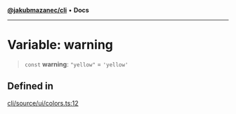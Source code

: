 [**@jakubmazanec/cli**](../../../README.md) • **Docs**

---

# Variable: warning

> `const` **warning**: `"yellow"` = `'yellow'`

## Defined in

[cli/source/ui/colors.ts:12](https://github.com/jakubmazanec/tools/blob/05074a1dedd887672f015df129961cd35c75acfe/packages/cli/source/ui/colors.ts#L12)
